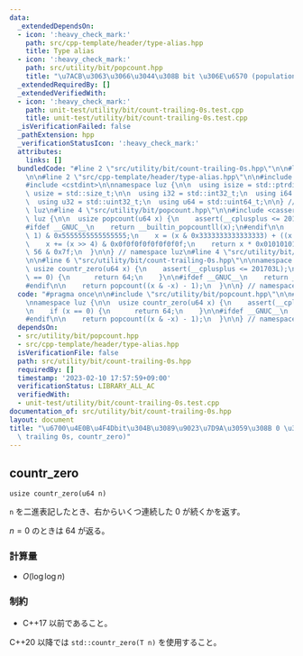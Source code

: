 ```yaml
---
data:
  _extendedDependsOn:
  - icon: ':heavy_check_mark:'
    path: src/cpp-template/header/type-alias.hpp
    title: Type alias
  - icon: ':heavy_check_mark:'
    path: src/utility/bit/popcount.hpp
    title: "\u7ACB\u3063\u3066\u3044\u308B bit \u306E\u6570 (population count, popcount)"
  _extendedRequiredBy: []
  _extendedVerifiedWith:
  - icon: ':heavy_check_mark:'
    path: unit-test/utility/bit/count-trailing-0s.test.cpp
    title: unit-test/utility/bit/count-trailing-0s.test.cpp
  _isVerificationFailed: false
  _pathExtension: hpp
  _verificationStatusIcon: ':heavy_check_mark:'
  attributes:
    links: []
  bundledCode: "#line 2 \"src/utility/bit/count-trailing-0s.hpp\"\n\n#line 2 \"src/utility/bit/popcount.hpp\"\
    \n\n#line 2 \"src/cpp-template/header/type-alias.hpp\"\n\n#include <cstddef>\n\
    #include <cstdint>\n\nnamespace luz {\n\n  using isize = std::ptrdiff_t;\n  using\
    \ usize = std::size_t;\n\n  using i32 = std::int32_t;\n  using i64 = std::int64_t;\n\
    \  using u32 = std::uint32_t;\n  using u64 = std::uint64_t;\n\n} // namespace\
    \ luz\n#line 4 \"src/utility/bit/popcount.hpp\"\n\n#include <cassert>\n\nnamespace\
    \ luz {\n\n  usize popcount(u64 x) {\n    assert(__cplusplus <= 201703L);\n\n\
    #ifdef __GNUC__\n    return __builtin_popcountll(x);\n#endif\n\n    x -= (x >>\
    \ 1) & 0x5555555555555555;\n    x = (x & 0x3333333333333333) + ((x >> 2) & 0x3333333333333333);\n\
    \    x += (x >> 4) & 0x0f0f0f0f0f0f0f0f;\n    return x * 0x0101010101010101 >>\
    \ 56 & 0x7f;\n  }\n\n} // namespace luz\n#line 4 \"src/utility/bit/count-trailing-0s.hpp\"\
    \n\n#line 6 \"src/utility/bit/count-trailing-0s.hpp\"\n\nnamespace luz {\n\n \
    \ usize countr_zero(u64 x) {\n    assert(__cplusplus <= 201703L);\n\n    if (x\
    \ == 0) {\n      return 64;\n    }\n\n#ifdef __GNUC__\n    return __builtin_ctzll(x);\n\
    #endif\n\n    return popcount((x & -x) - 1);\n  }\n\n} // namespace luz\n"
  code: "#pragma once\n\n#include \"src/utility/bit/popcount.hpp\"\n\n#include <cassert>\n\
    \nnamespace luz {\n\n  usize countr_zero(u64 x) {\n    assert(__cplusplus <= 201703L);\n\
    \n    if (x == 0) {\n      return 64;\n    }\n\n#ifdef __GNUC__\n    return __builtin_ctzll(x);\n\
    #endif\n\n    return popcount((x & -x) - 1);\n  }\n\n} // namespace luz\n"
  dependsOn:
  - src/utility/bit/popcount.hpp
  - src/cpp-template/header/type-alias.hpp
  isVerificationFile: false
  path: src/utility/bit/count-trailing-0s.hpp
  requiredBy: []
  timestamp: '2023-02-10 17:57:59+09:00'
  verificationStatus: LIBRARY_ALL_AC
  verifiedWith:
  - unit-test/utility/bit/count-trailing-0s.test.cpp
documentation_of: src/utility/bit/count-trailing-0s.hpp
layout: document
title: "\u6700\u4E0B\u4F4Dbit\u304B\u3089\u9023\u7D9A\u3059\u308B 0 \u306E\u6570 (counting\
  \ trailing 0s, countr_zero)"
---
```


## countr_zero
```
usize countr_zero(u64 n)
```

`n` を二進表記したとき、右からいくつ連続した $0$ が続くかを返す。

$n = 0$ のときは $64$ が返る。

### 計算量
- $O(\log \log n)$

### 制約
- C++17 以前であること。

C++20 以降では `std::countr_zero(T n)` を使用すること。
